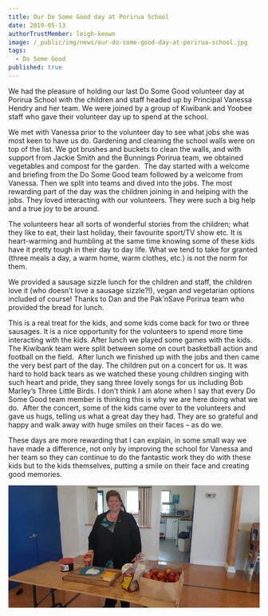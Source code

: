 ```yaml
---
title: Our Do Some Good day at Porirua School
date: 2019-05-13
authorTrustMember: leigh-keown
image: /_public/img/news/our-do-some-good-day-at-porirua-school.jpg
tags:
  - Do Some Good
published: true
---
```


​We had the pleasure of holding our last Do Some Good volunteer day at Porirua School with the children and staff headed up by Principal Vanessa Hendry and her team. We were joined by a group of Kiwibank and Yoobee staff who gave their volunteer day up to spend at the school.

We met with Vanessa prior to the volunteer day to see what jobs she was most keen to have us do. Gardening and cleaning the school walls were on top of the list. We got brushes and buckets to clean the walls, and with support from Jackie Smith and the Bunnings Porirua team, we obtained vegetables and compost for the garden.
​
The day started with a welcome and briefing from the Do Some Good team followed by a welcome from Vanessa. Then we split into teams and dived into the jobs. The most rewarding part of the day was the children joining in and helping with the jobs. They loved interacting with our volunteers. They were such a big help and a true joy to be around.

The volunteers hear all sorts of wonderful stories from the children; what they like to eat, their last holiday, their favourite sport/TV show etc. It is heart-warming and humbling at the same time knowing some of these kids have it pretty tough in their day to day life. What we tend to take for granted (three meals a day, a warm home, warm clothes, etc.) is not the norm for them.

We provided a sausage sizzle lunch for the children and staff, the children love it (who doesn’t love a sausage sizzle?!), vegan and vegetarian options included of course! Thanks to Dan and the Pak’nSave Porirua team who provided the bread for lunch.

This is a real treat for the kids, and some kids come back for two or three sausages. It is a nice opportunity for the volunteers to spend more time interacting with the kids. After lunch we played some games with the kids. The Kiwibank team were split between some on court basketball action and football on the field.
​
After lunch we finished up with the jobs and then came the very best part of the day. The children put on a concert for us. It was hard to hold back tears as we watched these young children singing with such heart and pride, they sang three lovely songs for us including Bob Marley’s Three Little Birds. I don’t think I am alone when I say that every Do Some Good team member is thinking this is why we are here doing what we do.
​
After the concert, some of the kids came over to the volunteers and gave us hugs, telling us what a great day they had. They are so grateful and happy and walk away with huge smiles on their faces – as do we.

These days are more rewarding that I can explain, in some small way we have made a difference, not only by improving the school for Vanessa and her team so they can continue to do the fantastic work they do with these kids but to the kids themselves, putting a smile on their face and  creating good memories.

<img src="/_public/img/news/post-images/principal-vanessa-hendry.jpg" alt="Principal Vanessa Hendry" />